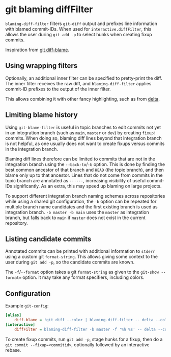 # git blaming diffFilter #

`blaming-diff-filter` filters `git-diff` output and prefixes line information
with blamed commit-IDs. When used for `interactive.diffFilter`, this allows the
user during `git-add -p` to select hunks when creating fixup commits.

Inspiration from [git diff-blame](https://github.com/dmnd/git-diff-blame).

## Using wrapping filters ##

Optionally, an additional inner filter can be specified to pretty-print the
diff. The inner filter receives the raw diff, and `blaming-diff-filter` applies
commit-ID prefixes to the output of the inner filter.

This allows combining it with other fancy highlighting, such as from
[delta](https://github.com/dandavison/delta).

## Limiting blame history ##

Using `git-blame-filter` is useful in topic branches to edit commits not yet
in an integration branch (such as `main`, `master` or `dev`) by creating
`fixup!` commits. When doing so, blaming diff lines beyond that integration
branch is not helpful, as one usually does not want to create fixups versus
commits in the integration branch.

Blaming diff lines therefore can be limited to commits that are not in
the integration branch using the `--back-to`/`-b` option. This is done by
finding the best common ancestor of that branch and `HEAD` (the topic branch),
and then blame only up to that ancestor. Lines that do not come from commits
in the topic branch are annotated as `······`, increasing visibility of useful
commit-IDs significantly. As an extra, this may speed up blaming on large
projects.

To support different integration branch naming schemes across repositories
while using a shared git configuration, the `-b` option can be repeated for
multiple branch name candidates and the first existing branch is used as
integration branch. `-b master -b main` uses the `master` as integration branch,
but falls back to `main` if `master` does not exist in the current repository.

## Listing candidate commits ##

Annotated commits can be printed with additional information to `stderr` using
a custom git `format-string`. This allows giving some context to the user
during `git add -p`, so the candidate commits are known.

The `-f`/`--format` option takes a git `format-string` as given to the
`git-show --format=` option. It may take any format specifiers, including
colors.

## Configuration ##

Example `git-config`:

```ini
[alias]
    diff-blame = !git diff --color | blaming-diff-filter -- delta --color-only
[interactive]
    diffFilter = blaming-diff-filter -b master -f '%h %s' -- delta --color-only
```

To create fixup commits, run `git add -p`, stage hunks for a fixup, then do a
`git commit --fixup=<commitid>`, optionally followed by an interactive rebase.

